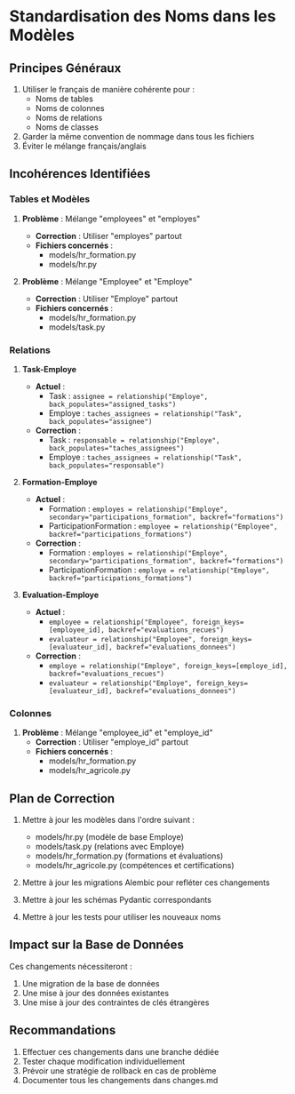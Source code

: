 # Standardisation des Noms dans les Modèles

## Principes Généraux

1. Utiliser le français de manière cohérente pour :
   - Noms de tables
   - Noms de colonnes
   - Noms de relations
   - Noms de classes
2. Garder la même convention de nommage dans tous les fichiers
3. Éviter le mélange français/anglais

## Incohérences Identifiées

### Tables et Modèles

1. **Problème** : Mélange "employees" et "employes"
   - **Correction** : Utiliser "employes" partout
   - **Fichiers concernés** :
     * models/hr_formation.py
     * models/hr.py

2. **Problème** : Mélange "Employee" et "Employe"
   - **Correction** : Utiliser "Employe" partout
   - **Fichiers concernés** :
     * models/hr_formation.py
     * models/task.py

### Relations

1. **Task-Employe**
   - **Actuel** :
     * Task : `assignee = relationship("Employe", back_populates="assigned_tasks")`
     * Employe : `taches_assignees = relationship("Task", back_populates="assignee")`
   - **Correction** :
     * Task : `responsable = relationship("Employe", back_populates="taches_assignees")`
     * Employe : `taches_assignees = relationship("Task", back_populates="responsable")`

2. **Formation-Employe**
   - **Actuel** :
     * Formation : `employes = relationship("Employe", secondary="participations_formation", backref="formations")`
     * ParticipationFormation : `employee = relationship("Employee", backref="participations_formations")`
   - **Correction** :
     * Formation : `employes = relationship("Employe", secondary="participations_formation", backref="formations")`
     * ParticipationFormation : `employe = relationship("Employe", backref="participations_formations")`

3. **Evaluation-Employe**
   - **Actuel** :
     * `employee = relationship("Employee", foreign_keys=[employee_id], backref="evaluations_recues")`
     * `evaluateur = relationship("Employee", foreign_keys=[evaluateur_id], backref="evaluations_donnees")`
   - **Correction** :
     * `employe = relationship("Employe", foreign_keys=[employe_id], backref="evaluations_recues")`
     * `evaluateur = relationship("Employe", foreign_keys=[evaluateur_id], backref="evaluations_donnees")`

### Colonnes

1. **Problème** : Mélange "employee_id" et "employe_id"
   - **Correction** : Utiliser "employe_id" partout
   - **Fichiers concernés** :
     * models/hr_formation.py
     * models/hr_agricole.py

## Plan de Correction

1. Mettre à jour les modèles dans l'ordre suivant :
   - models/hr.py (modèle de base Employe)
   - models/task.py (relations avec Employe)
   - models/hr_formation.py (formations et évaluations)
   - models/hr_agricole.py (compétences et certifications)

2. Mettre à jour les migrations Alembic pour refléter ces changements

3. Mettre à jour les schémas Pydantic correspondants

4. Mettre à jour les tests pour utiliser les nouveaux noms

## Impact sur la Base de Données

Ces changements nécessiteront :
1. Une migration de la base de données
2. Une mise à jour des données existantes
3. Une mise à jour des contraintes de clés étrangères

## Recommandations

1. Effectuer ces changements dans une branche dédiée
2. Tester chaque modification individuellement
3. Prévoir une stratégie de rollback en cas de problème
4. Documenter tous les changements dans changes.md